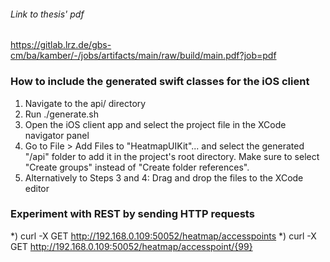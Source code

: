 ###### Link to thesis' pdf
https://gitlab.lrz.de/gbs-cm/ba/kamber/-/jobs/artifacts/main/raw/build/main.pdf?job=pdf

### How to include the generated swift classes for the iOS client
1. Navigate to the api/ directory
2. Run ./generate.sh
3. Open the iOS client app and select the project file in the XCode navigator panel
4. Go to File > Add Files to "HeatmapUIKit"... and select the generated "/api" folder to add it in the project's root directory. Make sure to select "Create groups" instead of "Create folder references".
5. Alternatively to Steps 3 and 4: Drag and drop the files to the XCode editor

### Experiment with REST by sending HTTP requests
*) curl -X GET http://192.168.0.109:50052/heatmap/accesspoints
*) curl -X GET http://192.168.0.109:50052/heatmap/accesspoint/{99}

